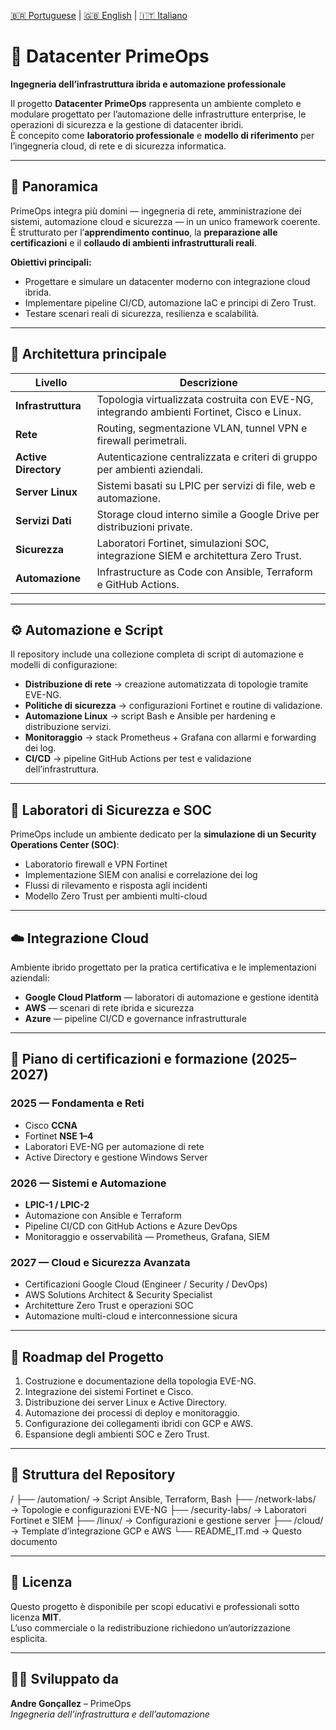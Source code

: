 [🇧🇷 Portuguese](README.md) | [🇬🇧 English](README_EN.md) | [🇮🇹 Italiano](README_IT.md)

# 🏢 Datacenter PrimeOps  
**Ingegneria dell’infrastruttura ibrida e automazione professionale**

Il progetto **Datacenter PrimeOps** rappresenta un ambiente completo e modulare progettato per l’automazione delle infrastrutture enterprise, le operazioni di sicurezza e la gestione di datacenter ibridi.  
È concepito come **laboratorio professionale** e **modello di riferimento** per l’ingegneria cloud, di rete e di sicurezza informatica.

---

## 🚀 Panoramica
PrimeOps integra più domini — ingegneria di rete, amministrazione dei sistemi, automazione cloud e sicurezza — in un unico framework coerente.  
È strutturato per l’**apprendimento continuo**, la **preparazione alle certificazioni** e il **collaudo di ambienti infrastrutturali reali**.

**Obiettivi principali:**
- Progettare e simulare un datacenter moderno con integrazione cloud ibrida.  
- Implementare pipeline CI/CD, automazione IaC e principi di Zero Trust.  
- Testare scenari reali di sicurezza, resilienza e scalabilità.  

---

## 🧩 Architettura principale

| Livello | Descrizione |
|----------|-------------|
| **Infrastruttura** | Topologia virtualizzata costruita con EVE-NG, integrando ambienti Fortinet, Cisco e Linux. |
| **Rete** | Routing, segmentazione VLAN, tunnel VPN e firewall perimetrali. |
| **Active Directory** | Autenticazione centralizzata e criteri di gruppo per ambienti aziendali. |
| **Server Linux** | Sistemi basati su LPIC per servizi di file, web e automazione. |
| **Servizi Dati** | Storage cloud interno simile a Google Drive per distribuzioni private. |
| **Sicurezza** | Laboratori Fortinet, simulazioni SOC, integrazione SIEM e architettura Zero Trust. |
| **Automazione** | Infrastructure as Code con Ansible, Terraform e GitHub Actions. |

---

## ⚙️ Automazione e Script
Il repository include una collezione completa di script di automazione e modelli di configurazione:

- **Distribuzione di rete** → creazione automatizzata di topologie tramite EVE-NG.  
- **Politiche di sicurezza** → configurazioni Fortinet e routine di validazione.  
- **Automazione Linux** → script Bash e Ansible per hardening e distribuzione servizi.  
- **Monitoraggio** → stack Prometheus + Grafana con allarmi e forwarding dei log.  
- **CI/CD** → pipeline GitHub Actions per test e validazione dell’infrastruttura.  

---

## 🔐 Laboratori di Sicurezza e SOC
PrimeOps include un ambiente dedicato per la **simulazione di un Security Operations Center (SOC)**:

- Laboratorio firewall e VPN Fortinet  
- Implementazione SIEM con analisi e correlazione dei log  
- Flussi di rilevamento e risposta agli incidenti  
- Modello Zero Trust per ambienti multi-cloud  

---

## ☁️ Integrazione Cloud
Ambiente ibrido progettato per la pratica certificativa e le implementazioni aziendali:

- **Google Cloud Platform** — laboratori di automazione e gestione identità  
- **AWS** — scenari di rete ibrida e sicurezza  
- **Azure** — pipeline CI/CD e governance infrastrutturale  

---

## 🧠 Piano di certificazioni e formazione (2025–2027)

### 2025 — Fondamenta e Reti
- Cisco **CCNA**  
- Fortinet **NSE 1–4**  
- Laboratori EVE-NG per automazione di rete  
- Active Directory e gestione Windows Server  

### 2026 — Sistemi e Automazione
- **LPIC-1 / LPIC-2**  
- Automazione con Ansible e Terraform  
- Pipeline CI/CD con GitHub Actions e Azure DevOps  
- Monitoraggio e osservabilità — Prometheus, Grafana, SIEM  

### 2027 — Cloud e Sicurezza Avanzata
- Certificazioni Google Cloud (Engineer / Security / DevOps)  
- AWS Solutions Architect & Security Specialist  
- Architetture Zero Trust e operazioni SOC  
- Automazione multi-cloud e interconnessione sicura  

---

## 🧭 Roadmap del Progetto
1. Costruzione e documentazione della topologia EVE-NG.  
2. Integrazione dei sistemi Fortinet e Cisco.  
3. Distribuzione dei server Linux e Active Directory.  
4. Automazione dei processi di deploy e monitoraggio.  
5. Configurazione dei collegamenti ibridi con GCP e AWS.  
6. Espansione degli ambienti SOC e Zero Trust.  

---

## 📁 Struttura del Repository

/
├── /automation/ → Script Ansible, Terraform, Bash
├── /network-labs/ → Topologie e configurazioni EVE-NG
├── /security-labs/ → Laboratori Fortinet e SIEM
├── /linux/ → Configurazioni e gestione server
├── /cloud/ → Template d’integrazione GCP e AWS
└── README_IT.md → Questo documento


---

## 🧾 Licenza
Questo progetto è disponibile per scopi educativi e professionali sotto licenza **MIT**.  
L’uso commerciale o la redistribuzione richiedono un’autorizzazione esplicita.

---

## 👨‍💻 Sviluppato da  
**Andre Gonçallez** – PrimeOps  
_Ingegneria dell’infrastruttura e dell’automazione_

